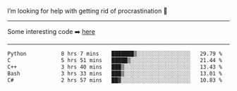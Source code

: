 I’m looking for help with getting rid of procrastination 🤔

-----

Some interesting code :arrow_right: [here](https://github.com/zhen8838/playground)

-----

<!--START_SECTION:waka-->

```txt
Python           8 hrs 7 mins    ███████▒░░░░░░░░░░░░░░░░░   29.79 %
C                5 hrs 51 mins   █████▒░░░░░░░░░░░░░░░░░░░   21.44 %
C++              3 hrs 40 mins   ███▒░░░░░░░░░░░░░░░░░░░░░   13.43 %
Bash             3 hrs 33 mins   ███▒░░░░░░░░░░░░░░░░░░░░░   13.01 %
C#               2 hrs 57 mins   ██▓░░░░░░░░░░░░░░░░░░░░░░   10.83 %
```

<!--END_SECTION:waka-->

<!--
**zhen8838/zhen8838** is a ✨ _special_ ✨ repository because its `README.md` (this file) appears on your GitHub profile.

Here are some ideas to get you started:

- 🔭 I’m currently working on ...
- 🌱 I’m currently learning ...
- 👯 I’m looking to collaborate on ...
 ...
- 💬 Ask me about ...
- 📫 How to reach me: ...
- 😄 Pronouns: ...
- ⚡ Fun fact: ...
-->
